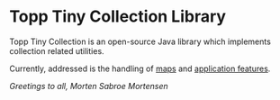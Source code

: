 # Topp Tiny Collection Library

Topp Tiny Collection is an open-source Java library which implements collection related utilities.

Currently, addressed is the handling of 
[maps](src/main/java/com/yelstream/topp/util/collection) 
and 
[application features](src/main/java/com/yelstream/topp/util/feature).

_Greetings to all, Morten Sabroe Mortensen_
~~~~